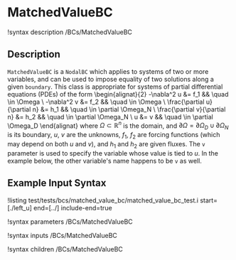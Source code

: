 
# MatchedValueBC
!syntax description /BCs/MatchedValueBC

## Description
`MatchedValueBC` is a `NodalBC` which applies to systems of two or more variables,
and can be used to impose equality of two solutions along a given `boundary`.
This class is appropriate for systems of partial differential equations (PDEs) of
the form
\begin{alignat}{2}
  -\nabla^2 u &= f_1 && \quad \in \Omega \\
  -\nabla^2 v &= f_2 && \quad \in \Omega \\
  \frac{\partial u}{\partial n} &= h_1 && \quad \in \partial \Omega_N \\
  \frac{\partial v}{\partial n} &= h_2 && \quad \in \partial \Omega_N \\
  u &= v && \quad \in \partial \Omega_D
\end{alignat}
where $\Omega \subset \mathbb{R}^n$ is the domain, and $\partial
\Omega = \partial \Omega_D \cup \partial \Omega_N$ is its boundary,
$u$, $v$ are the unknowns, $f_1$, $f_2$ are forcing functions (which
may depend on both $u$ and $v$), and $h_1$ and $h_2$ are given
fluxes. The `v` parameter is used to specify the variable whose value
is tied to $u$. In the example below, the other variable's name
happens to be `v` as well.

## Example Input Syntax
!listing test/tests/bcs/matched_value_bc/matched_value_bc_test.i start=[./left_u] end=[../] include-end=true

!syntax parameters /BCs/MatchedValueBC

!syntax inputs /BCs/MatchedValueBC

!syntax children /BCs/MatchedValueBC
